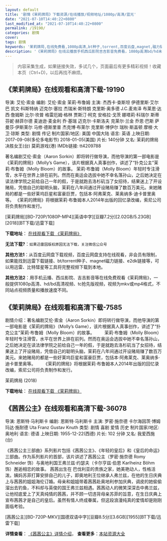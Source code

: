 ```yaml
---
layout: default
title: '剧情《茉莉牌局》下载资源/在线播放/视频地址/1080p/高清/蓝光'
date: "2021-07-10T14:40:22+0800"
last_modified_at: "2021-07-10T14:40:22+0800"
permalink: /19190/
categories: 剧情
cover:
tags: 剧情
keywords: '茉莉牌局,在线免费看,1080p高清,bt种子,torrent,百度云盘,magnet,磁力链,迅雷下载资源'
description: '《茉莉牌局》在线云播放手机西瓜影院吉吉影音免费看，1080p高清bd/hd未删减完整版和tc抢先枪版，mkv/mp4格式，附带bt/torrent种子、magnet/磁力链、百度云盘、网盘资源迅雷下载链接'
---
```


>内容采集生成，如果链接失效，多试几个，页面最后有更多精彩视频！收藏本页（Ctrl+D)，以后再找不麻烦。


## 《茉莉牌局》在线观看和高清下载-19190

导演: 艾伦·索金 编剧: 艾伦·索金 茉莉·布鲁姆 主演: 杰西卡·查斯坦 伊德里斯·艾尔巴 凯文·科斯特纳 迈克尔·塞拉 杰瑞米·斯特朗 克里斯·奥多德 J.C.麦肯泽 布莱恩·达西·詹姆斯 比尔·坎普 格雷厄姆·格林 贾斯汀·柯克 安格拉·戈茨 娜塔莉·科瑞尔 斯蒂芬妮·赫菲尔德 麦迪逊·麦金利 乔·基瑞 迈克尔·卡斯洛夫 克莱尔·兰金 乔恩·巴斯 萨曼莎·伊斯莱尔 马修·德斯里普 杰克博·布莱尔 克里斯·博伊尔 瑞秋·斯盖顿 摩根·大卫·琼斯 类型: 剧情 传记 制片国家/地区: 美国 中国大陆 语言: 英语 上映日期: 2017-09-08(多伦多电影节) 2018-01-05(美国) 片长: 140分钟 又名: 茉莉的牌局 决胜女王(台) 莫莉游戏(港) IMDb链接: tt4209788

著名编剧艾伦·索金（Aaron Sorkin）即将转行做导演，而他导演的第一部电影是《茉莉的牌局》（Molly’s Game），该片根据真人真事创作，讲述了“扑克公主”茉莉·布鲁姆（Molly Bloom）的故事。 茉莉·布鲁姆（Molly Bloom）年轻时专注滑雪，水平在世界上排在前列。然而在奥运会选拔中她不幸名落孙山，之后她决定在读法律学院之前给自己一年的假，于是就跑去洛杉矶当了女招待，结果迷上了开设赌局，凭借自己的聪明头脑，茉莉在八年间通过开设赌局赚了数百万美元。来她赌局的都是一些好莱坞巨星和富豪巨贾，包括本·阿弗莱克、莱奥纳多·迪卡普里奥等。 《茉莉的牌局》将根据茉莉·布鲁姆本人2014年出版的回忆录改编，索尼公司将负责制作和发行。


[茉莉牌局][BD-720P/1080P-MP4][英语中字][豆瓣7.2分][2.02GB/5.23GB][2018][BT下载/迅雷下载]

**下载地址**： [在线观看下载 《茉莉牌局》](https://www.btdx8.com/torrent/mlpj_2018.html) 


**无法下载?**：`如果迅雷因版权原因无法下载，关注微信公众号 `

**其他方法1**：从百度云网盘下载视频，百度云网盘支持在线观看，非会员有限制，如果能找到迅雷下载链接、bt/torrent种子、magnet磁力链接、e2dk链接等，可以用迅雷、比特彗星等工具将完整视频下载到本地。

**其他方法2**：用手机云播、西瓜影院、吉吉影音等在线免费观看《茉莉牌局》，一般提供1080p高清、hd/bd高清视频、tc抢先版视频，视频为mkv或mp4格式，不同站点视频质量和播放速度不同。


## 《茉莉牌局》在线观看和高清下载-7585

剧情介绍：著名编剧艾伦·索金（Aaron Sorkin）即将转行做导演，而他导演的第一部电影是《茉莉的牌局》（Molly’s Game），该片根据真人真事创作，讲述了“扑克公主”茉莉·布鲁姆（Molly Bloom）的故事。 　　茉莉·布鲁姆（Molly Bloom）年轻时专注滑雪，水平在世界上排在前列。然而在奥运会选拔中她不幸名落孙山，之后她决定在读法律学院之前给自己一年的假，于是就跑去洛杉矶当了女招待，结果迷上了开设赌局，凭借自己的聪明头脑，茉莉在八年间通过开设赌局赚了数百万美元。来她赌局的都是一些好莱坞巨星和富豪巨贾，包括本·阿弗莱克、莱奥纳多·迪卡普里奥等。 　　《茉莉的牌局》将根据茉莉·布鲁姆本人2014年出版的回忆录改编，索尼公司将负责制作和发行。


茉莉牌局 (2018)

**下载地址**： [在线观看下载 《茉莉牌局》](https://www.btbtdy.me/btdy/dy12606.html) 


## 《茜茜公主》在线观看和高清下载-36078

导演: 恩斯特·马利斯卡 编剧: 恩斯特·马利斯卡 主演: 罗密·施奈德 卡尔海因茨·博姆 玛达·施耐德 Uta Franz Gustav Knuth 类型: 剧情 喜剧 爱情 历史 制片国家/地区: 奥地利 语言: 德语 上映日期: 1955-12-22(西德) 片长: 102 分钟 又名: 我爱西施(台)

《茜茜公主三部曲》系列影片包括《茜茜公主》、《年轻的皇后》和《皇后的命运》三部曲。作为系列影片的首部，该片讲述了茜茜公主（罗密·施奈德 Romy Schneider 饰）与奥地利国王弗兰兹·约瑟夫（卡尔亨兹·伯恩 Karlheinz Böhm 饰）邂逅相恋的故事。 茜茜出生在 巴伐利亚的贵族之家，她美艳动人，性格活泼。姨妈苏菲打算安排自己的儿子，即奥地利王位继承人弗兰兹，在他的生日庆典上与茜茜的姐姐海伦订婚。母亲和姐姐带着茜茜赴奥地利参加庆典，调皮的她偷偷溜出去钓鱼，不料却与英俊的国王弗兰兹相遇。茜茜动人的微笑深深击中弗兰兹，让他彻底爱上了天真纯情的茜茜，并不顾一切违背母亲苏菲的旨意，在生日庆典上宣布茜茜才是自己的皇后。虽然有情人终成眷属，但这段浪漫纯真的爱情却是刚刚面临考验。


[茜茜公主][BD-720P-MKV][国德双语中字][豆瓣8.5分][3.6GB][1955][BT下载/迅雷下载]

**详情查看**： [《茜茜公主》详情介绍](/movie/36078/)， **查看更多**：[本站资源大全](/movie/t/all/)

